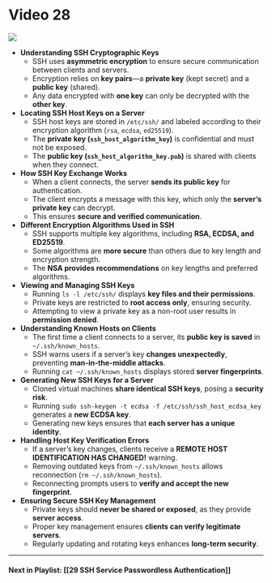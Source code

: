 # Video 28
![](https://www.youtube.com/watch?v=GivTVjSUjRM&list=PLqux0fXsj7x3WYm6ZWuJnGC1rXQZ1018M&index=28)

- **Understanding SSH Cryptographic Keys**
    - SSH uses **asymmetric encryption** to ensure secure communication between clients and servers.
    - Encryption relies on **key pairs**—a **private key** (kept secret) and a **public key** (shared).
	- Any data encrypted with **one key** can only be decrypted with the **other key**.
- **Locating SSH Host Keys on a Server**
    - SSH host keys are stored in `/etc/ssh/` and labeled according to their encryption algorithm (`rsa`, `ecdsa`, `ed25519`).
    - The **private key (`ssh_host_algorithm_key`)** is confidential and must not be exposed.
    - The **public key (`ssh_host_algorithm_key.pub`)** is shared with clients when they connect.
- **How SSH Key Exchange Works**
    - When a client connects, the server **sends its public key** for authentication.
    - The client encrypts a message with this key, which only the **server’s private key** can decrypt.
    - This ensures **secure and verified communication**.
- **Different Encryption Algorithms Used in SSH**
    - SSH supports multiple key algorithms, including **RSA, ECDSA, and ED25519**.
    - Some algorithms are **more secure** than others due to key length and encryption strength.
    - The **NSA provides recommendations** on key lengths and preferred algorithms.
- **Viewing and Managing SSH Keys**
    - Running `ls -l /etc/ssh/` displays **key files and their permissions**.
    - Private keys are restricted to **root access only**, ensuring security.
    - Attempting to view a private key as a non-root user results in **permission denied**.
- **Understanding Known Hosts on Clients**
    - The first time a client connects to a server, its **public key is saved** in `~/.ssh/known_hosts`.
    - SSH warns users if a server’s key **changes unexpectedly**, preventing **man-in-the-middle attacks**.
    - Running `cat ~/.ssh/known_hosts` displays stored **server fingerprints**.
- **Generating New SSH Keys for a Server**
    - Cloned virtual machines **share identical SSH keys**, posing a **security risk**.
    - Running `sudo ssh-keygen -t ecdsa -f /etc/ssh/ssh_host_ecdsa_key` generates a **new ECDSA key**.
    - Generating new keys ensures that **each server has a unique identity**.
- **Handling Host Key Verification Errors**
    - If a server’s key changes, clients receive a **REMOTE HOST IDENTIFICATION HAS CHANGED!** warning.
    - Removing outdated keys from `~/.ssh/known_hosts` allows reconnection (`rm ~/.ssh/known_hosts`).
    - Reconnecting prompts users to **verify and accept the new fingerprint**.
- **Ensuring Secure SSH Key Management**
    - Private keys should **never be shared or exposed**, as they provide **server access**.
    - Proper key management ensures **clients can verify legitimate servers**.
    - Regularly updating and rotating keys enhances **long-term security**.


---
#### Next in Playlist: [[29 SSH Service Passwordless Authentication]]